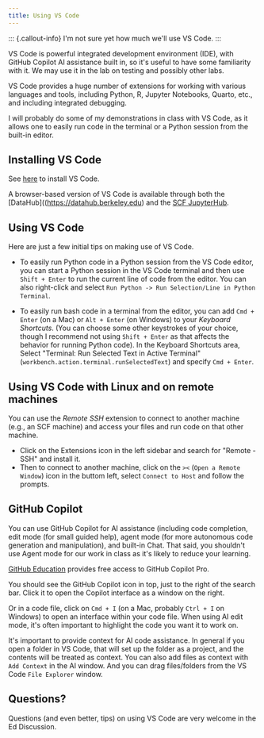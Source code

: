 ```yaml
---
title: Using VS Code
---
```


::: {.callout-info}
I'm not sure yet how much we'll use VS Code. 
:::

VS Code is powerful integrated development environment (IDE), with GitHub Copilot AI assistance built in, so it's useful to have some familiarity with it. We may use it in the lab on testing and possibly other labs.

VS Code provides a huge number of extensions for working with various languages and tools, including Python, R, Jupyter Notebooks, Quarto, etc., and including integrated debugging.

I will probably do some of my demonstrations in class with VS Code, as it allows one to easily run code in the terminal or a Python session from the built-in editor.

## Installing VS Code

See [here](https://code.visualstudio.com/download) to install VS Code.

A browser-based version of VS Code is available through both the [DataHub]((https://datahub.berkeley.edu) and the [SCF JupyterHub](https://jupyter.stat.berkeley.edu). 

## Using VS Code

Here are just a few initial tips on making use of VS Code.

- To easily run Python code in a Python session from the VS Code editor, you can start a Python session in the VS Code terminal and then use `Shift + Enter` to run the current line of code from the editor. You can also right-click and select `Run Python -> Run Selection/Line in Python Terminal`.

- To easily run bash code in a terminal from the editor, you can add `Cmd + Enter` (on a Mac) or `Alt + Enter` (on Windows) to your *Keyboard Shortcuts*. (You can choose some other keystrokes of your choice, though I recommend not using `Shift + Enter` as that affects the behavior for running Python code). In the Keyboard Shortcuts area, Select "Terminal: Run Selected Text in Active Terminal" (`workbench.action.terminal.runSelectedText`) and specify `Cmd + Enter`.

## Using VS Code with Linux and on remote machines

You can use the *Remote SSH* extension to connect to another machine (e.g., an SCF machine) and access your files and run code on that other machine.

- Click on the Extensions icon in the left sidebar and search for "Remote - SSH" and install it. 
- Then to connect to another machine, click on the `><` (`Open a Remote Window`) icon in the buttom left, select `Connect to Host` and follow the prompts.

## GitHub Copilot

You can use GitHub Copilot for AI assistance (including code completion, edit mode (for small guided help), agent mode (for more autonomous code generation and manipulation), and built-in Chat. That said, you shouldn't use Agent mode for our work in class as it's likely to reduce your learning.

[GitHub Education](github.com/education/students) provides free access to GitHub Copilot Pro.

You should see the GitHub Copilot icon in top, just to the right of the search bar. Click it to open the Copilot interface as a window on the right.

Or in a code file, click on `Cmd + I` (on a Mac, probably `Ctrl + I` on Windows)
to open an interface within your code file. When using AI edit mode, it's often important to highlight the code you want it to work on.

It's important to provide context for AI code assistance. In general if you open a folder in VS Code, that will set up the folder as a project, and the contents will be treated as context. You can also add files as context with `Add Context` in the AI window. And you can drag files/folders from the VS Code `File Explorer` window.



## Questions?

Questions (and even better, tips) on using VS Code are very welcome in the Ed Discussion.
